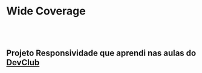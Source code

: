 <h1>Wide Coverage</h1>
<br>
<br>
<h2>Projeto Responsividade que aprendi nas aulas do <a href="https://aulas.devclub.com.br/m/courses?showcase=3">DevClub</a></h2>
